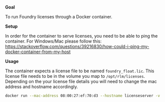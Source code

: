 **Goal**

To run Foundry licenses through a Docker container.

**Setup**

In order for the container to serve licenses, you need to be able to ping the container. For Windows/Mac please follow this: https://stackoverflow.com/questions/39216830/how-could-i-ping-my-docker-container-from-my-host


**Usage**

The container expects a license file to be named ```foundry_float.lic```. This license file needs to be in the volume you map to ```/opt/rlm/licenses```. Depending on the your license file details you will need to change the mac address and hostname accordingly.

```bash
docker run --mac-address 08:00:27:ef:70:d3 --hostname licenseserver -v /c/Users/admin/rlm/licenses:/opt/rlm/licenses -i -t tokejepsen/docker-foundry-rlm:latest
```
